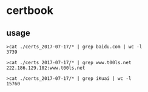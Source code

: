 # certbook
## usage
```
>cat ./certs_2017-07-17/* | grep baidu.com | wc -l
3739
```

```
>cat ./certs_2017-07-17/* | grep www.t00ls.net
222.186.129.102:www.t00ls.net
```

```
>cat ./certs_2017-07-17/* | grep iKuai | wc -l
15760
```
